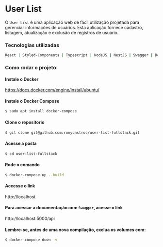 # User List

O `User List` é uma aplicação web de fácil utilização projetada para gerenciar informações de usuários. Esta aplicação fornece cadastro, listagem, atualização e exclusão de registros de usuário. 

### Tecnologias utilizadas
```bash
React | Styled-Components | Typescript | NodeJS | NestJS | Swagger | Docker | Nginx 
```

### Como rodar o projeto:
#### Instale o Docker
https://docs.docker.com/engine/install/ubuntu/

#### Instale o Docker Compose
```bash
$ sudo apt install docker-compose
```

#### Clone o repositorio
```bash
$ git clone git@github.com:ronycastroc/user-list-fullstack.git
```

#### Acesse a pasta
```bash
$ cd user-list-fullstack
```

#### Rode o comando
```bash
$ docker-compose up --build
```
#### Accesse o link
http://localhost

#### Para acessar a documentação com `Swagger`, acesse o link
http://localhost:5000/api

#### Lembre-se, antes de uma nova compilação, exclua os volumes com:
```bash
$ docker-compose down -v
```
